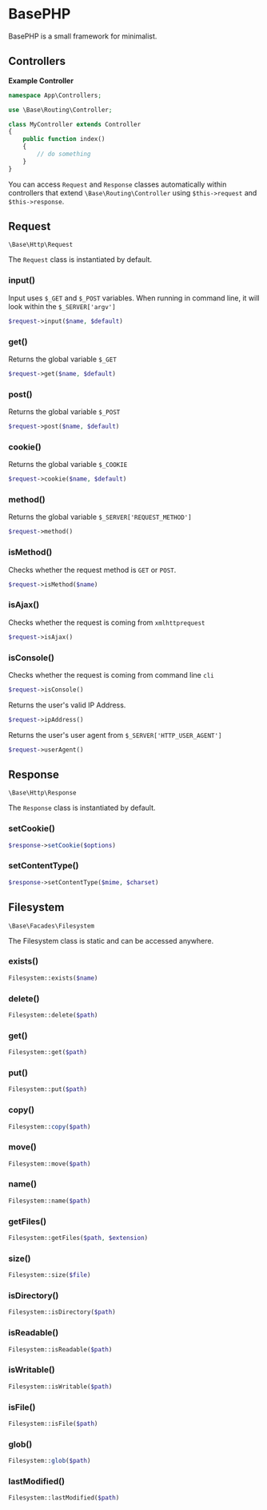 # BasePHP

BasePHP is a small framework for minimalist.


Controllers
---------------

**Example Controller**

```php
namespace App\Controllers;

use \Base\Routing\Controller;

class MyController extends Controller
{
	public function index()
	{
        // do something
	}
}
```

You can access `Request` and `Response` classes automatically within controllers that extend `\Base\Routing\Controller` using `$this->request` and `$this->response`.


Request
---------------

`\Base\Http\Request`

The `Request` class is instantiated by default.

### input()

Input uses `$_GET` and `$_POST` variables. When running in command line,
it will look within the `$_SERVER['argv']`

```php
$request->input($name, $default)
```

### get()

Returns the global variable `$_GET`

```php
$request->get($name, $default)
```

### post()

Returns the global variable `$_POST`

```php
$request->post($name, $default)
```

### cookie()

Returns the global variable `$_COOKIE`

```php
$request->cookie($name, $default)
```

### method()

Returns the global variable `$_SERVER['REQUEST_METHOD']`

```php
$request->method()
```

### isMethod()

Checks whether the request method is `GET` or `POST`.

```php
$request->isMethod($name)
```

### isAjax()

Checks whether the request is coming from `xmlhttprequest`

```php
$request->isAjax()
```

### isConsole()

Checks whether the request is coming from command line `cli`

```php
$request->isConsole()
```

Returns the user's valid IP Address.

```php
$request->ipAddress()
```

Returns the user's user agent from `$_SERVER['HTTP_USER_AGENT']`

```php
$request->userAgent()
```


Response
---------------

`\Base\Http\Response`

The `Response` class is instantiated by default.

### setCookie()

```php
$response->setCookie($options)
```

### setContentType()

```php
$response->setContentType($mime, $charset)
```

Filesystem
---------------

`\Base\Facades\Filesystem`

The Filesystem class is static and can be accessed anywhere.

### exists()

```php
Filesystem::exists($name)
```

### delete()

```php
Filesystem::delete($path)
```

### get()

```php
Filesystem::get($path)
```

### put()

```php
Filesystem::put($path)
```

### copy()

```php
Filesystem::copy($path)
```

### move()

```php
Filesystem::move($path)
```

### name()

```php
Filesystem::name($path)
```

### getFiles()

```php
Filesystem::getFiles($path, $extension)
```

### size()

```php
Filesystem::size($file)
```

### isDirectory()

```php
Filesystem::isDirectory($path)
```

### isReadable()

```php
Filesystem::isReadable($path)
```

### isWritable()

```php
Filesystem::isWritable($path)
```

### isFile()

```php
Filesystem::isFile($path)
```

### glob()

```php
Filesystem::glob($path)
```

### lastModified()

```php
Filesystem::lastModified($path)
```
